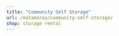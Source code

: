 ```yaml
---
title: "Community Self Storage"
url: /matamoras/community-self-storage/
shop: storage rental
---
```

